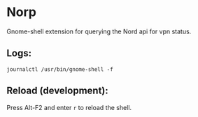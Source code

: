 # Norp

Gnome-shell extension for querying the Nord api for vpn status.

## Logs:

    journalctl /usr/bin/gnome-shell -f

## Reload (development):

Press Alt-F2 and enter `r` to reload the shell.